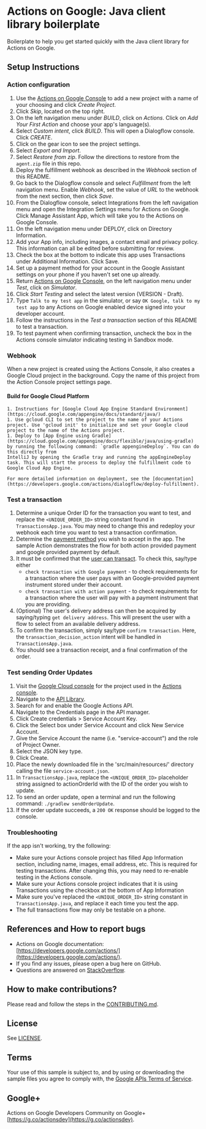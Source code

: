# Actions on Google: Java client library boilerplate

Boilerplate to help you get started quickly with the Java client library for Actions on Google.

## Setup Instructions

### Action configuration
1. Use the [Actions on Google Console](https://console.actions.google.com) to add a new project with a name of your choosing and click *Create Project*.
1. Click *Skip*, located on the top right.
1. On the left navigation menu under *BUILD*, click on *Actions*. Click on *Add Your First Action* and choose your app's language(s).
1. Select *Custom intent*, click *BUILD*. This will open a Dialogflow console. Click *CREATE*.
1. Click on the gear icon to see the project settings.
1. Select *Export and Import*.
1. Select *Restore from zip*. Follow the directions to restore from the `agent.zip` file in this repo.
1. Deploy the fulfillment webhook as described in the *Webhook* section of this README.
1. Go back to the Dialogflow console and select *Fulfillment* from the left navigation menu. Enable *Webhook*, set the value of *URL* to the webhook from the next section, then click *Save*.
1. From the Dialogflow console, select Integrations from the left navigation menu and open the Integration Settings menu for Actions on Google. Click Manage Assistant App, which will take you to the Actions on Google Console.
1. On the left navigation menu under DEPLOY, click on Directory Information.
1. Add your App info, including images, a contact email and privacy policy. This information can all be edited before submitting for review.
1. Check the box at the bottom to indicate this app uses Transactions under Additional Information. Click Save.
1. Set up a payment method for your account in the Google Assistant settings on your phone if you haven't set one up already.
1. Return [Actions on Google Console](https://console.actions.google.com), on the left navigation menu under *Test*, click on *Simulator*.
1. Click *Start Testing* and select the latest version (VERSION - Draft).
1. Type `Talk to my test app` in the simulator, or say `OK Google, talk to my test app` to any Actions on Google enabled device signed into your
developer account.
1. Follow the instructions in the *Test a transaction* section of this README to test a transaction.
1. To test payment when confirming transaction, uncheck the box in the Actions
console simulator indicating testing in Sandbox mode.

### Webhook

When a new project is created using the Actions Console, it also creates a Google Cloud project in the background.
Copy the name of this project from the Action Console project settings page.

#### Build for Google Cloud Platform
    1. Instructions for [Google Cloud App Engine Standard Environment](https://cloud.google.com/appengine/docs/standard/java/)
    1. Use gcloud CLI to set the project to the name of your Actions project. Use 'gcloud init' to initialize and set your Google cloud project to the name of the Actions project.
    1. Deploy to [App Engine using Gradle](https://cloud.google.com/appengine/docs/flexible/java/using-gradle) by running the following command: `gradle appengineDeploy`. You can do this directly from
    IntelliJ by opening the Gradle tray and running the appEngineDeploy task. This will start the process to deploy the fulfillment code to Google Cloud App Engine.

    For more detailed information on deployment, see the [documentation](https://developers.google.com/actions/dialogflow/deploy-fulfillment).

### Test a transaction

1. Determine a unique Order ID for the transaction you want to test, and
replace the `<UNIQUE_ORDER_ID>` string constant found in `TransactionsApp.java`. You may
need to change this and redeploy your webhook each time you want to test a transaction
confirmation.
1. Determine the [payment method](https://developers.google.com/actions/transactions/dev-guide#choose_a_payment_method)
you wish to accept in the app. The sample Action demonstrates the flow for both action provided payment and google provided payment by default.
1. It must be confirmed that the [user can transact](https://developers.google.com/actions/transactions/dev-guide#check_for_transaction_requirements).
To check this, say/type either
      * `check transaction with Google payment` - to check requirements for a transaction where
      the user pays with an Google-provided payment instrument stored under their account.
      * `check transaction with action payment` - to check requirements for a transaction where
      the user will pay with a payment instrument that you are providing.
1. (Optional) The user's delivery address can then be acquired by saying/typing
`get delivery address`. This will present the user with a flow to select from
an available delivery address.
5. To confirm the transaction, simply say/type `confirm transaction`. Here, the
`transaction_decision_action` intent will be handled in `TransactionsApp.java`.
6. You should see a transaction receipt, and a final confirmation of the order.

### Test sending Order Updates

1. Visit the [Google Cloud console](https://console.cloud.google.com/) for the project used in the [Actions console](https://console.actions.google.com).
1. Navigate to the [API Library](https://console.cloud.google.com/apis/library).
1. Search for and enable the Google Actions API.
1. Navigate to the Credentials page in the API manager.
1. Click Create credentials > Service Account Key.
1. Click the Select box under Service Account and click New Service Account.
1. Give the Service Account the name (i.e. "service-account") and the role of Project Owner.
1. Select the JSON key type.
1. Click Create.
1. Place the newly downloaded file in the 'src/main/resources/' directory calling the file `service-account.json`.
1. In `TransactionsApp.java`, replace the `<UNIQUE_ORDER_ID>` placeholder string assigned to actionOrderId with the ID of the order you wish to update.
1. To send an order update, open a terminal and run the following command: `./gradlew sendOrderUpdate`.
1. If the order update succeeds, a `200 OK` response should be logged to the console.

### Troubleshooting

If the app isn't working, try the following:
* Make sure your Actions console project has filled App Information section,
including name, images, email address, etc. This is required for testing transactions.
After changing this, you may need to re-enable testing in the Actions console.
* Make sure your Actions console project indicates that it is using Transactions
using the checkbox at the bottom of App Information
* Make sure you've replaced the `<UNIQUE_ORDER_ID>` string constant in `TransactionsApp.java`,  and replace it
each time you test the app.
* The full transactions flow may only be testable on a phone.

## References and How to report bugs
* Actions on Google documentation: [https://developers.google.com/actions/](https://developers.google.com/actions/).
* If you find any issues, please open a bug here on GitHub.
* Questions are answered on [StackOverflow](https://stackoverflow.com/questions/tagged/actions-on-google).

## How to make contributions?
Please read and follow the steps in the [CONTRIBUTING.md](CONTRIBUTING.md).

## License
See [LICENSE](LICENSE).

## Terms
Your use of this sample is subject to, and by using or downloading the sample files you agree to comply with, the [Google APIs Terms of Service](https://developers.google.com/terms/).

## Google+
Actions on Google Developers Community on Google+ [https://g.co/actionsdev](https://g.co/actionsdev).
